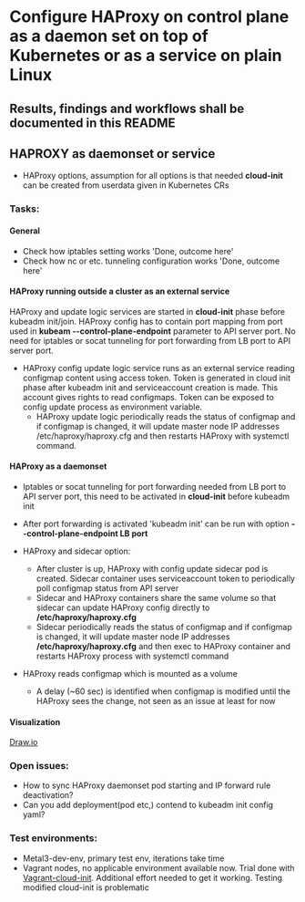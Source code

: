 # Configure HAProxy on control plane as a daemon set on top of Kubernetes or as a service on plain Linux

## Results, findings and workflows shall be documented in this README

## HAPROXY as daemonset or service
* HAProxy options, assumption for all options is that needed **cloud-init** can be created from userdata given in Kubernetes CRs

### Tasks:
#### General
* Check how iptables setting works
  'Done, outcome here'
* Check how nc or etc. tunneling configuration works
  'Done, outcome here'

#### HAProxy running outside a cluster as an external service
HAProxy and update logic services are started in **cloud-init** phase before kubeadm init/join.
HAProxy config has to contain port mapping from port used in **kubeam --control-plane-endpoint** parameter to API server port.
No need for iptables or socat tunneling for port forwarding from LB port to API server port.

* HAProxy config update logic service runs as an external service reading configmap content using access token. Token is generated in cloud init phase after kubeadm init and serviceaccount creation is made. This account gives rights to read configmaps. Token can be exposed to config update process as environment variable.
  * HAProxy update logic periodically reads the status of configmap and if configmap is changed, it will update master node IP addresses /etc/haproxy/haproxy.cfg and then restarts HAProxy with systemctl command.

#### HAProxy as a daemonset
* Iptables or socat tunneling for port forwarding needed from LB port to API server port, this need to be activated in **cloud-init** before kubeadm init
* After port forwarding is activated 'kubeadm init' can be run with option **--control-plane-endpoint LB port**

* HAProxy and sidecar option:
  * After cluster is up, HAProxy with config update sidecar pod is created. Sidecar container uses serviceaccount token to periodically poll configmap status from API server
  * Sidecar and HAProxy containers share the same volume so that sidecar can update HAProxy config directly to **/etc/haproxy/haproxy.cfg**
  * Sidecar periodically reads the status of configmap and if configmap is changed, it will update master node IP addresses **/etc/haproxy/haproxy.cfg** and then exec to HAProxy container and restarts HAProxy process with systemctl command

* HAProxy reads configmap which is mounted as a volume
  * A delay (~60 sec) is identified when configmap is modified until the HAProxy sees the change, not seen as an issue at least for now 

#### Visualization
[Draw.io](https://www.draw.io/#G15Fv5MDyr7YOiKmU_-e-ABYpOs6ZJnBu1)

### Open issues:
* How to sync HAProxy daemonset pod starting and IP forward rule deactivation?
* Can you add deployment(pod etc,) contend to kubeadm init config yaml? 

        
### Test environments:
* Metal3-dev-env, primary test env, iterations take time
* Vagrant nodes, no applicable environment available now. Trial done with [Vagrant-cloud-init](https://github.com/craighurley/vagrant-cloud-init.git). Additional effort needed to get it working. Testing modified cloud-init is problematic


